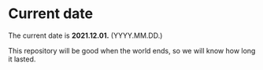 # Current date

The current date is **2021.12.01.** (YYYY.MM.DD.)

This repository will be good when the world ends, so we will know how long it lasted.